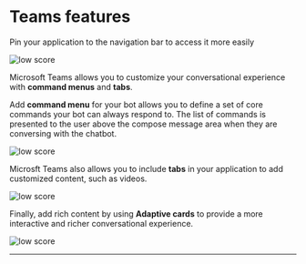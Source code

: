 # Teams features

Pin your application to the navigation bar to access it more easily  

<div class="image_center">
  <img :src="$withBase('/assets/img/virtual-agent-studio/teams_features/features1.png')" alt="low score">
</div>


Microsoft Teams allows you to customize your conversational experience with **command menus** and **tabs**.

Add **command menu** for your bot allows you to define a set of core commands your bot can always respond to. The list of commands is presented to the user above the compose message area when they are conversing with the chatbot.

<div class="image_center">
  <img :src="$withBase('/assets/img/virtual-agent-studio/teams_features/features2.png')" alt="low score">
</div>

Microsft Teams also allows you to include **tabs** in your application to add customized content, such as videos. 

<div class="image_center">
  <img :src="$withBase('/assets/img/virtual-agent-studio/teams_features/features3.png')" alt="low score">
</div>


Finally, add rich content by using **Adaptive cards** to provide a more interactive and richer conversational experience.

<div class="image_center">
  <img :src="$withBase('/assets/img/virtual-agent-studio/teams_features/features4.png')" alt="low score">
</div>



---


<Intercom />
<Hubspot />
<Clarity />
<GoogleAnalytics />